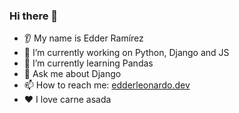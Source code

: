 ### Hi there 👋
* 👂 My name is Edder Ramírez
* 🔭 I’m currently working on Python, Django and JS
* 🌱 I’m currently learning Pandas
* 💬 Ask me about Django
* 📫 How to reach me: [edderleonardo.dev](https://edderleonardo.dev/)
* ❤️ I love carne asada

